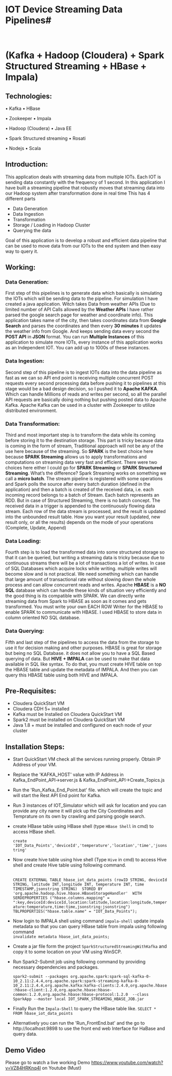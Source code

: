 ﻿# IOT Device Streaming Data Pipelines# 

<br/>

# (Kafka + Hadoop (Cloudera) + Spark Structured Streaming + HBase + Impala) #

## Technologies:

•	Kafka 								•	HBase

•	Zookeeper							•	Impala

•	Hadoop (Cloudera)						•	Java EE

•	Spark Structured streaming 					•	Rosati

•	Nodejs                                      •   Scala



## Introduction:

This application deals with streaming data from multiple IOTs. Each IOT is sending data constantly with the frequency of 1 second. In this application I have built a streaming pipeline that robustly moves that streaming data into our Hadoop system after transformation done in real time
This has 4 different parts

- Data Generation
- Data Ingestion
- Transformation
- Storage / Loading in Hadoop Cluster
- Querying the data

Goal of this application is to develop a robust and efficient data pipeline that can be used to move data from our IOTs to the end system and then easy way to query it.


## Working:

### Data Generation:

First step of this pipelines is to generate data which basically is simulating the IOTs which will be sending data to the pipeline. For simulation I have created a java application. Witch takes Data from weather APIs (Due to limited number of API Calls allowed by the **Weather APIs** I have rather parsed the google search page for weather and coordinate info). This application takes name of the city, then takes coordinates data from **Google Search** and parses the coordinates and then every **30 minutes** it updates the weather info from Google. And keeps sending data every second the **POST API** in **JSON** format. You can run **Multiple Instances** of this application to simulate more IOTs, every instance of this application works as an Independent IOT. You can add up to 1000s of these instances.


### Data Ingestion:
Second step of this pipeline is to ingest IOTs data into the data pipeline as fast as we can so API end point is receiving multiple concurrent POST requests every second processing data before pushing it to pipelines at this stage would be a bad design decision, so I pushed it to **Apache KAFKA**. Which can handle Millions of reads and writes per second, so all the parallel API requests are basically doing nothing but pushing posted data to Apache Kafka. Apache Kafka can be used in a cluster with Zookeeper to utilize distributed environment.

### Data Transformation:
Third and most important step is to transform the data while its coming before storing it to the destination storage. This part is tricky because data is coming in the form of stream, Traditional approach will not be any of the use here because of the streaming. So **SPARK** is the best choice here because **SPARK Streaming** allows us to apply transformations and computations on streaming data very fast and efficient. There were two choices here either I could go for **SPARK Streaming** or **SPARK Structured Streaming**. What’s the difference? Spark Streaming works on something we call a **micro batch**. The stream pipeline is registered with some operations and Spark polls the source after every batch duration (defined in the application) and then a batch is created of the received data, i.e. each incoming record belongs to a batch of Stream. Each batch represents an RDD. But in case of Structured Streaming, there is no batch concept. The received data in a trigger is appended to the continuously flowing data stream. Each row of the data stream is processed, and the result is updated into the unbounded result table. How you want your result (updated, new result only, or all the results) depends on the mode of your operations (Complete, Update, Append)

### Data Loading:
Fourth step is to load the transformed data into some structured storage so that it can be queried, but writing a streaming data is tricky because due to continuous streams there will be a lot of transactions a lot of writes. In case of SQL Databases which acquire locks while writing. multiple writes will become slow and is not practical. We need something which can handle that large amount of transactional rate without slowing down the whole process and can allow concurrent reads and writes. Apache **HBASE** is a **NO SQL** database which can handle these kinds of situation very efficiently and the good thing is its compatible with SPARK. We can directly write streaming data from Spark to HBASE as soon as it comes and gets transformed. You must write your own EACH ROW Writer for the HBASE to enable SPARK to communicate with HBASE. I used HBASE to store data in column oriented NO SQL database.

### Data Querying:

Fifth and last step of the pipelines to access the data from the storage to use it for decision making and other purposes. HBASE is great for storage but being no SQL Database. it does not allow you to have a SQL Based querying of data. But **HIVE + IMPALA** can be used to make that data available in SQL like syntax. To do that, you must create HIVE table on top the HBASE table and update the metadata of IMPALA. And then you can query this HBASE table using both HIVE and IMPALA.

## Pre-Requisites:
- Cloudera QuickStart VM
- Cloudera CDH 5+ installed
- Kafka must be Installed on Cloudera QuickStart VM
- Spark2 must be installed on Cloudera QuickStart VM
- Java 1.8 + must be installed and configured on each node of your cluster

## Installation Steps:

- 	Start QuickStart VM check all the services running properly. Obtain IP Address of your VM.
-  	Replace the 'KAFKA_HOST' value with IP Address in Kafka_EndPoint_API->server.js & Kafka_EndPoint_API->Create_Topics.js
- 	Run the 'Run_Kafka_End_Point.bat' file. which will create the topic and will start the Rest API End point for Kafka.
- 	Run 3 instances of IOT_Simulator which will ask for location and you can provide any city name it will pick up the City Coordinates and Temprature on its own by crawling and parsing google search.
- 	create HBase table using HBase shell (type `HBase Shell` in cmd) to access HBase shell. <br/>

	`create 'IOT_Data_Points','deviceId','temperature','location','time','jsonstring'`<br/>

- 	Now create hive table using hive shell (Type `Hive` in cmd) to access Hive shell and create Hive table using following command.

    <br/>`CREATE EXTERNAL TABLE hbase_iot_data_points (rowID STRING, deviceId STRING, latitude INT,longitude INT, temperature INT, time TIMESTAMP,jsonstring STRING) 
    STORED BY 'org.apache.hadoop.hive.hbase.HBaseStorageHandler' 
    WITH SERDEPROPERTIES ("hbase.columns.mapping" = ":key,deviceId:deviceId,location:latitude,location:longitude,temperature:temperature,time:time,jsonstring:jsonstring") 
    TBLPROPERTIES("hbase.table.name" = "IOT_Data_Points");`<br/>

- 	Now login to IMPALA shell using command `impala-shell` update impala metadata so that you can query HBase table from impala using following command
		<br/>`invalidate metadata hbase_iot_data_points;`<br/>

- 	Create a jar file form the project `SparkStructuredStreamingWithKafka` and copy it to some location on your VM using WinSCP.
- 	Run Spark2-Submit job using following command by providing necessary dependencies and packages.

    `spark2-submit --packages org.apache.spark:spark-sql-kafka-0-10_2.11:2.4.4,org.apache.spark:spark-streaming-kafka-0-10_2.11:2.4.4,org.apache.kafka:kafka-clients:2.4.0,org.apache.hbase :hbase-client:1.2.0,org.apache.hbase:hbase-common:1.2.0,org.apache.hbase:hbase-protocol:1.2.0  --class SparkApp --master local IOT_SPARK_STREAMING_HBASE_JOB.jar`

-  Finally Run the `Impala-Shell` to query the HBase table like. `SELECT * FROM hbase_iot_data_points`
- 	Alternatively you can run the 'Run_FrontEnd.bat' and the go to http://localhost:9898 to use the front end web Interface for HaBase and query data.


## Demo Video 
   Please go to watch a live working Demo https://www.youtube.com/watch?v=VZ84HRKnq4I on Youtube (Must)
